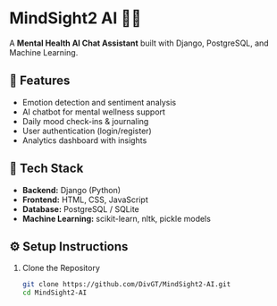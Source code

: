 # MindSight2 AI 💬🧠

A **Mental Health AI Chat Assistant** built with Django, PostgreSQL, and Machine Learning.

## 🌟 Features
- Emotion detection and sentiment analysis
- AI chatbot for mental wellness support
- Daily mood check-ins & journaling
- User authentication (login/register)
- Analytics dashboard with insights

## 🧩 Tech Stack
- **Backend:** Django (Python)
- **Frontend:** HTML, CSS, JavaScript
- **Database:** PostgreSQL / SQLite
- **Machine Learning:** scikit-learn, nltk, pickle models

## ⚙️ Setup Instructions
1. Clone the Repository
   ```bash
   git clone https://github.com/DivGT/MindSight2-AI.git
   cd MindSight2-AI
